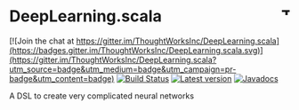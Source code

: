 # DeepLearning.scala  <a href="http://thoughtworks.com/"><img align="right" src="https://www.thoughtworks.com/imgs/tw-logo.png" title="ThoughtWorks" height="15"/></a>

[![Join the chat at https://gitter.im/ThoughtWorksInc/DeepLearning.scala](https://badges.gitter.im/ThoughtWorksInc/DeepLearning.scala.svg)](https://gitter.im/ThoughtWorksInc/DeepLearning.scala?utm_source=badge&utm_medium=badge&utm_campaign=pr-badge&utm_content=badge)
[![Build Status](https://travis-ci.org/ThoughtWorksInc/DeepLearning.scala.svg?branch=master)](https://travis-ci.org/ThoughtWorksInc/DeepLearning.scala)
[![Latest version](https://index.scala-lang.org/thoughtworksinc/deeplearning.scala/deeplearning/latest.svg)](https://index.scala-lang.org/thoughtworksinc/deeplearning.scala/deeplearning)
[![Javadocs](https://javadoc.io/badge/com.thoughtworks.deeplearning/unidoc_2.11.svg)](https://javadoc.io/doc/com.thoughtworks.deeplearning/unidoc_2.11)

A DSL to create very complicated neural networks
